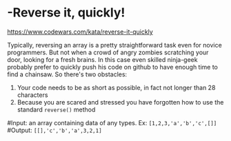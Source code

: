 # -Reverse it, quickly!

https://www.codewars.com/kata/reverse-it-quickly

Typically, reversing an array is a pretty straightforward task even for novice programmers. But not when a crowd of angry zombies scratching your door, looking for a fresh brains. In this case even skilled ninja-geek probably prefer to quickly push his code on github to have enough time to find a chainsaw. So there's two obstacles:

1. Your code needs to be as short as possible, in fact not longer than 28 characters
2. Because you are scared and stressed you have forgotten how to use the standard `reverse()` method

#Input: an array containing data of any types. Ex: `[1,2,3,'a','b','c',[]]` #Output: `[[],'c','b','a',3,2,1]`
